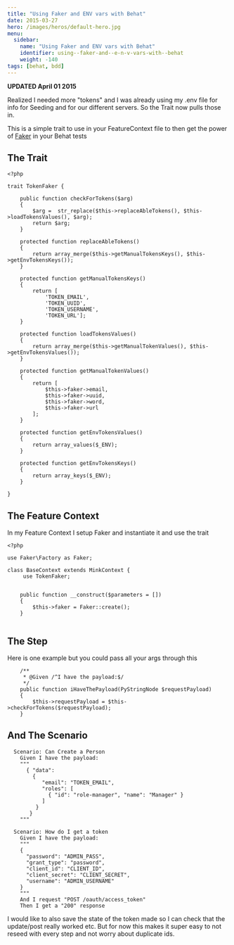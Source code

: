 ```yaml
---
title: "Using Faker and ENV vars with Behat"
date: 2015-03-27
hero: /images/heros/default-hero.jpg
menu:
  sidebar:
    name: "Using Faker and ENV vars with Behat"
    identifier: using--faker-and--e-n-v-vars-with--behat
    weight: -140
tags: [behat, bdd]
---
```


**UPDATED April 01 2015**

Realized I needed more "tokens" and I was already using my .env file for info for Seeding and for our different servers. So the Trait now pulls those in.

This is a simple trait to use in your FeatureContext file to then get the power of [Faker](https://packagist.org/packages/fzaninotto/faker) in your Behat tests

## The Trait

~~~
<?php

trait TokenFaker {

    public function checkForTokens($arg)
    {
        $arg =  str_replace($this->replaceAbleTokens(), $this->loadTokensValues(), $arg);
        return $arg;
    }

    protected function replaceAbleTokens()
    {
        return array_merge($this->getManualTokensKeys(), $this->getEnvTokensKeys());
    }

    protected function getManualTokensKeys()
    {
        return [
            'TOKEN_EMAIL',
            'TOKEN_UUID',
            'TOKEN_USERNAME',
            'TOKEN_URL'];
    }

    protected function loadTokensValues()
    {
        return array_merge($this->getManualTokenValues(), $this->getEnvTokensValues());
    }

    protected function getManualTokenValues()
    {
        return [
            $this->faker->email,
            $this->faker->uuid,
            $this->faker->word,
            $this->faker->url
        ];
    }

    protected function getEnvTokensValues()
    {
        return array_values($_ENV);
    }

    protected function getEnvTokensKeys()
    {
        return array_keys($_ENV);
    }

}
~~~

## The Feature Context

In my Feature Context I setup Faker and instantiate it and use the trait

~~~
<?php

use Faker\Factory as Faker;

class BaseContext extends MinkContext {
     use TokenFaker;

     
    public function __construct($parameters = [])
    {
        $this->faker = Faker::create();
    }


~~~


## The Step

Here is one example but you could pass all your args through this

~~~
    /**
     * @Given /^I have the payload:$/
     */
    public function iHaveThePayload(PyStringNode $requestPayload)
    {
        $this->requestPayload = $this->checkForTokens($requestPayload);
    }

~~~

## And The Scenario

~~~
  Scenario: Can Create a Person
    Given I have the payload:
    """
      { "data":
        {
           "email": "TOKEN_EMAIL",
           "roles": [
             { "id": "role-manager", "name": "Manager" }
           ]
         }
       }
    """

  Scenario: How do I get a token
    Given I have the payload:
    """
    {
      "password": "ADMIN_PASS",
      "grant_type": "password",
      "client_id": "CLIENT_ID",
      "client_secret": "CLIENT_SECRET",
      "username": "ADMIN_USERNAME"
    }
    """
    And I request "POST /oauth/access_token"
    Then I get a "200" response
~~~

I would like to also save the state of the token made so I can check that the update/post really worked etc. But for now this makes it super easy to not reseed with every step and not worry about duplicate ids.


